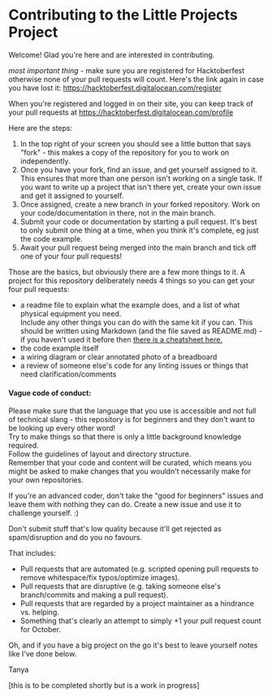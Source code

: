 # Contributing to the Little Projects Project

Welcome! Glad you're here and are interested in contributing. 

_most important thing_ - make sure you are registered for Hacktoberfest otherwise none of your pull requests will count.
Here's the link again in case you have lost it: https://hacktoberfest.digitalocean.com/register

When you're registered and logged in on their site, you can keep track of your pull requests at https://hacktoberfest.digitalocean.com/profile

Here are the steps:

1. In the top right of your screen you should see a little button that says "fork" - this makes a copy of the repository for you to work on independently.
2. Once you have your fork, find an issue, and get yourself assigned to it. This ensures that more than one person isn't working on a single task. If you want to write up a project that isn't there yet, create your own issue and get it assigned to yourself.
3. Once assigned, create a new branch in your forked repository. Work on your code/documentation in there, not in the main branch.
4. Submit your code or documentation by starting a pull request. It's best to only submit one thing at a time, when you think it's complete, eg just the code example.
5. Await your pull request being merged into the main branch and tick off one of your four pull requests!

Those are the basics, but obviously there are a few more things to it. A project for this repository deliberately needs 4 things so you can get your four pull requests:
- a readme file to explain what the example does, and a list of what physical equipment you need. <br> Include any other things you can do with the same kit if you can.
This should be written using Markdown (and the file saved as README.md) - if you haven't used it before then [there is a cheatsheet here.](https://www.markdownguide.org/cheat-sheet/)
- the code example itself
- a wiring diagram or clear annotated photo of a breadboard
- a review of someone else's code for any linting issues or things that need clarification/comments

#### Vague code of conduct:

Please make sure that the language that you use is accessible and not full of technical slang - this repository is for beginners and they don't want to be looking up every other word! <br> Try to make things so that there is only a little background knowledge required. <br> Follow the guidelines of layout and directory structure. <br> Remember that your code and content will be curated, which means you might be asked to make changes that you wouldn't necessarily make for your own repositories.

If you're an advanced coder, don't take the "good for beginners" issues and leave them with nothing they can do. Create a new issue and use it to challenge yourself. :)

Don't submit stuff that's low quality because it'll get rejected as spam/disruption and do you no favours.

That includes:
- Pull requests that are automated (e.g. scripted opening pull requests to remove whitespace/fix typos/optimize images).
- Pull requests that are disruptive (e.g. taking someone else's branch/commits and making a pull request).
- Pull requests that are regarded by a project maintainer as a hindrance vs. helping.
- Something that's clearly an attempt to simply +1 your pull request count for October.

Oh, and if you have a big project on the go it's best to leave yourself notes like I've done below.

Tanya

[this is to be completed shortly but is a work in progress]

